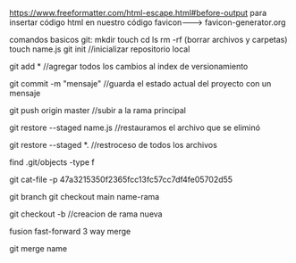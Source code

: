 
https://www.freeformatter.com/html-escape.html#before-output
para insertar código html en nuestro código
favicon---> favicon-generator.org

comandos basicos git:
mkdir
touch
cd
ls
rm
-rf (borrar archivos y carpetas)
touch name.js
git init  //inicializar repositorio local

git add *   //agregar todos los cambios al index de versionamiento

git commit -m "mensaje"    //guarda el estado actual del proyecto con un mensaje

git push origin master     //subir a la rama principal

git restore --staged name.js
//restauramos el archivo que se eliminó

git restore --staged *. //restroceso de todos los archivos

find .git/objects -type f   

git cat-file -p 47a3215350f2365fcc13fc57cc7df4fe05702d55

git branch 
git checkout main name-rama

git checkout -b //creacion de rama
nueva

fusion
fast-forward
3 way merge

git merge name